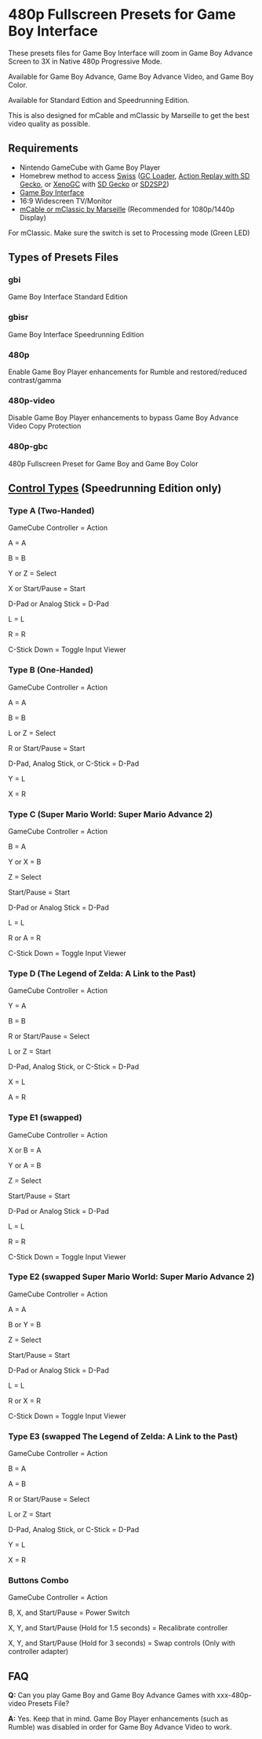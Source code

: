 # 480p Fullscreen Presets for Game Boy Interface
These presets files for Game Boy Interface will zoom in Game Boy Advance Screen to 3X in Native 480p Progressive Mode.

Available for Game Boy Advance, Game Boy Advance Video, and Game Boy Color.

Available for Standard Edtion and Speedrunning Edition.

This is also designed for mCable and mClassic by Marseille to get the best video quality as possible.

## Requirements
- Nintendo GameCube with Game Boy Player
- Homebrew method to access [Swiss](https://www.gc-forever.com/wiki/index.php?title=Swiss) ([GC Loader](https://www.black-dog.tech/gc-loader-pnp.html), [Action Replay with SD Gecko](https://www.codejunkies.com/Products/SD-Media-Launcher__EF000580V.aspx), or [XenoGC](https://www.amazon.com/s?k=XenoGC&geniuslink=true&tag=mistmari-20&ref=nb_sb_noss_2) with [SD Gecko](https://www.amazon.com/dp/B07BHCZJX8) or [SD2SP2](https://castlemaniagames.com/collections/nintendo/products/gamecube-sd2sp2-assembled))
- [Game Boy Interface](https://www.gc-forever.com/wiki/index.php?title=Game_Boy_Interface)
- 16:9 Widescreen TV/Monitor
- [mCable or mClassic by Marseille](http://w.zube.me/21236dc) (Recommended for 1080p/1440p Display)

For mClassic. Make sure the switch is set to Processing mode (Green LED)

## Types of Presets Files
### gbi
Game Boy Interface Standard Edition

### gbisr
Game Boy Interface Speedrunning Edition

### 480p
Enable Game Boy Player enhancements for Rumble and restored/reduced contrast/gamma

### 480p-video
Disable Game Boy Player enhancements to bypass Game Boy Advance Video Copy Protection

### 480p-gbc
480p Fullscreen Preset for Game Boy and Game Boy Color

## [Control Types](https://www.gc-forever.com/wiki/index.php?title=Game_Boy_Interface/Speedrunning_Edition#Controls) (Speedrunning Edition only)
### Type A (Two-Handed)
GameCube Controller = Action

A = A

B = B

Y or Z = Select

X or Start/Pause = Start

D-Pad or Analog Stick = D-Pad

L = L

R = R

C-Stick Down = Toggle Input Viewer

### Type B (One-Handed)
GameCube Controller = Action

A = A

B = B

L or Z = Select

R or Start/Pause = Start

D-Pad, Analog Stick, or C-Stick = D-Pad

Y = L

X = R

### Type C (Super Mario World: Super Mario Advance 2)
GameCube Controller = Action

B = A

Y or X = B

Z = Select

Start/Pause = Start

D-Pad or Analog Stick = D-Pad

L = L

R or A = R

C-Stick Down = Toggle Input Viewer

### Type D (The Legend of Zelda: A Link to the Past)
GameCube Controller = Action

Y = A

B = B

R or Start/Pause = Select

L or Z = Start

D-Pad, Analog Stick, or C-Stick = D-Pad

X = L

A = R

### Type E1 (swapped)
GameCube Controller = Action

X or B = A

Y or A = B

Z = Select

Start/Pause = Start

D-Pad or Analog Stick = D-Pad

L = L

R = R

C-Stick Down = Toggle Input Viewer

### Type E2 (swapped Super Mario World: Super Mario Advance 2)
GameCube Controller = Action

A = A

B or Y = B

Z = Select

Start/Pause = Start

D-Pad or Analog Stick = D-Pad

L = L

R or X = R

C-Stick Down = Toggle Input Viewer

### Type E3 (swapped The Legend of Zelda: A Link to the Past)
GameCube Controller = Action

B = A

A = B

R or Start/Pause = Select

L or Z = Start

D-Pad, Analog Stick, or C-Stick = D-Pad

Y = L

X = R

### Buttons Combo
GameCube Controller = Action

B, X, and Start/Pause = Power Switch

X, Y, and Start/Pause (Hold for 1.5 seconds) = Recalibrate controller

X, Y, and Start/Pause (Hold for 3 seconds) = Swap controls (Only with controller adapter)

## FAQ
**Q:** Can you play Game Boy and Game Boy Advance Games with xxx-480p-video Presets File?

**A:** Yes. Keep that in mind. Game Boy Player enhancements (such as Rumble) was disabled in order for Game Boy Advance Video to work.
